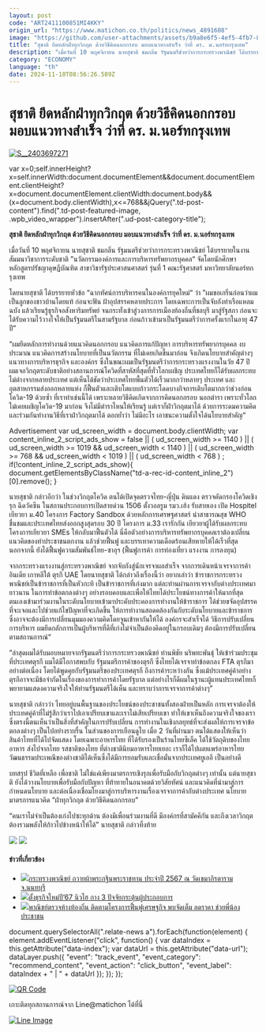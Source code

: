 ```yaml
---
layout: post
code: "ART2411100851MI4KKY"
origin_url: "https://www.matichon.co.th/politics/news_4891608"
image: "https://github.com/user-attachments/assets/b9a8e6f5-4ef5-4fb7-8f22-c1e4f8374c7c"
title: "สุชาติ ยึดหลักฝ่าทุกวิกฤต ด้วยวิธีคิดนอกกรอบ มอบแนวทางสำเร็จ ว่าที่ ดร. ม.นอร์ทกรุงเทพ"
description: "เมื่อวันที่ 10 พฤศจิกายน นายสุชาติ ชมกลิ่น รัฐมนตรีช่วยว่าการกระทรวงพาณิชย์ ได้บรรยายในงานสัมมนาวิชาการระดับชาติ"
category: "ECONOMY"
language: "th"
date: 2024-11-10T08:56:26.589Z
---
```


# สุชาติ ยึดหลักฝ่าทุกวิกฤต ด้วยวิธีคิดนอกกรอบ มอบแนวทางสำเร็จ ว่าที่ ดร. ม.นอร์ทกรุงเทพ

[![](https://www.matichon.co.th/wp-content/uploads/2024/11/S__2403697271.jpg "S__2403697271")](https://www.matichon.co.th/wp-content/uploads/2024/11/S__2403697271.jpg)

var x=0;self.innerHeight?x=self.innerWidth:document.documentElement&&document.documentElement.clientHeight?x=document.documentElement.clientWidth:document.body&&(x=document.body.clientWidth),x<=768&&jQuery(".td-post-content").find(".td-post-featured-image, .wpb\_video\_wrapper").insertAfter(".ud-post-category-title");

**สุชาติ ยึดหลักฝ่าทุกวิกฤต ด้วยวิธีคิดนอกกรอบ มอบแนวทางสำเร็จ ว่าที่ ดร. ม.นอร์ทกรุงเทพ**

เมื่อวันที่ 10 พฤศจิกายน นายสุชาติ ชมกลิ่น รัฐมนตรีช่วยว่าการกระทรวงพาณิชย์ ได้บรรยายในงานสัมมนาวิชาการระดับชาติ ”นวัตกรรมองค์การและการบริหารทรัพยากรบุคคล“ จัดโดยนักศึกษาหลักสูตรปรัชญาดุษฎีบัณฑิต สาขาวิชารัฐประศาสนศาสตร์ รุ่นที่ 1 คณะรัฐศาสตร์ มหาวิทยาลัยนอร์ทกรุงเทพ

โดยนายสุชาติ ได้บรรยายหัวข้อ “ฉากทัศน์การบริหารคนในองค์การยุคใหม่“ ว่า ”ผมขอเกริ่นก่อนว่าผมเป็นลูกของชาวบ้านโดยแท้ ก่อนจะฟัน ฝ้าอุปสรรคหลายประการ โดยเฉพาะการเป็นจับกังท่าเรือแหลมฉบัง แล้วเรียนรู้ธุรกิจอสังหาริมทรัพย์ จนกระทั่งเข้าสู่วงการการเมืองท้องถิ่นที่ชลบุรี มาสู่รัฐสภา ก่อนจะได้รับความไว้วางใจให้เป็นรัฐมนตรีในสามรัฐบาล ก่อนก้าวเข้ามาเป็นรัฐมนตรีว่าการครั้งแรกในอายุ 47 ปี”

“ผมยึดหลักการทำงานด้วยแนวคิดนอกกรอบ แนวคิดการแก้ปัญหา การบริหารทรัพยากรบุคคล งบประมาณ แนวคิดการสร้างนโยบายที่เป็นนวัตกรรม ที่ไม่เคยเกิดขึ้นมาก่อน จึงเกิดนโยบายสำคัญต่างๆ แนวทางการบริหารธุรกิจ และองค์กร ซึ่งในขณะผมเป็นรัฐมนตรีว่าการกระทรวงแรงงานในวัย 47 ปี ผมเจอวิกฤตระดับชาติอย่างสถานการณ์โควิดที่สาหัสที่สุดที่ทั่วโลกเผชิญ ประเทศไทยก็ได้รับผลกระทบไม่ต่างจากหลายประเทศ แต่เห็นได้ชัดว่าประเทศไทยพื้นตัวได้เร็วมากกว่าหลายๆ ประเทศ และอุตสาหกรรมส่งออกหลายแห่ง ก็ฟื้นตัวและเติบโตแบบก้าวกระโดดบางกิจการเติบโตมากกว่าช่วงก่อนโควิด-19 ด้วยซ้ำ ที่เราทำเช่นนี้ได้ เพราะหลายวิธีคิดเกิดจากการคิดนอกกรอบ นอกตำรา เพราะทั่วโลกไม่เคยเผชิญโควิด-19 มาก่อน จึงไม่มีตำราไหนให้เรียนรู้ แต่เราก็ฝ่าวิกฤตมาได้ ด้วยการระดมความคิด และร่วมกันทำงานวิธีที่เราฝ่าวิกฤตมาได้ ตอกย้ำว่า ไม่มีอะไร เอาชนะความตั้งใจได้นโยบายสำคัญ“

Advertisement var ud\_screen\_width = document.body.clientWidth; var content\_inline\_2\_script\_ads\_show = false || ( ud\_screen\_width >= 1140 ) || ( ud\_screen\_width >= 1019 && ud\_screen\_width < 1140 ) || ( ud\_screen\_width >= 768 && ud\_screen\_width < 1019 ) || ( ud\_screen\_width < 768 ) ; if(!content\_inline\_2\_script\_ads\_show){ document.getElementsByClassName("td-a-rec-id-content\_inline\_2")\[0\].remove(); }

นายสุชาติ กล่าวอีกว่า ในช่วงวิกฤตโควิด ตนได้เปิดจุดตรวจไทย-ญี่ปุ่น ดินแดง ตรวจคัดกรองโควิดเชิงรุก ฉีดวัคซีน ในสถานประกอบการเปิดสายด่วน 1506 ตั้งวอลรูม รมว.เฮ้ง รับสายเอง เปิด Hospitel เยียวยา ม.40 โครงการ Factory Sandbox ด้วยหลักการเศรษฐศาสตร์ นำสาธารณสุข WHO ชื่นชมและประเทศไทยส่งออกสูงสุดรอบ 30 ปี โครงการ ม.33 เรารักกัน เยียวยาผู้ได้รับผลกระทบโครงการเยียวยา SMEs ให้กลับมาฟื้นตัวได้ นี่คือตัวอย่างการบริหารทรัพยากรบุคคลเราต้องเปลี่ยนแนวคิดของทำประชาชนตกงาน แล้วช่วยฟื้นฟู และบรรเทาความเดือดร้อนเสียหายให้ได้เร็วที่สุด นอกจากนี้ ยังได้ฟื้นฟูความสัมพันธ์ไทย-ซาอุฯ (ฟื้นฟูการค้า การท่องเที่ยว แรงงาน การลงทุน)

จากกระทรวงแรงงานสู่กระทรวงพาณิชย์ จากจับกังสู่นักเจรจาผลสำเร็จ จากการเดินหน้าเจรจาการค้า อินเดีย เกาหลีใต้ ตุรกี UAE โดยนายสุชาติ ได้กล่าวถึงเรื่องนี้ว่า อยากเล่าว่า ข้าราชการกระทรวงพาณิชย์เป็นข้าราชการที่เป็นหัวกะทิ เป็นข้าราชการที่เก่งมาก แต่ละท่านผ่านการเจรจากับต่างประเทศมายาวนาน ในการทำข้อตกลงต่างๆ อย่างรอบคอบและเพื่อให้ไทยได้ประโยชน์ทางการค้าให้มากที่สุด ตนเองเข้ามาร่วมงานในระดับนโยบายเข้ามาประคับประคองการทำงานให้ข้าราชการ ได้ช่วยขจัดอุปสรรคที่จะเจอและไปช่วยแก้ไขปัญหาที่จะเกิดขึ้น ให้การทำงานสอดคล้องกันกับระดับนโยบายและข้าราชการ ซึ่งอาจจะต้องมีการเปลี่ยนมุมมองความคิดโดยจูนเข้าหากันให้ได้ องค์กรจะสำเร็จได้ วิธีการปรับเปลี่ยนการบริหาร ผมยึดกลักการเป็นผู้บริหารที่ดีที่เก่งไม่จำเป็นต้องคิดอยู่ในกรอบเดิมๆ ต้องมีการปรับเปลี่ยนตามสถานการณ์“

”ล่าสุดผมได้รับมอบหมายจากรัฐมนตรีว่าการกระทรวงพาณิชย์ ท่านพิชัย นริพทะพันธุ์ ให้เข้าร่วมประชุมที่ประเทศตุรกี ผมได้มีโอกาสพบกับ รัฐมนตรีการค้าของตุรกี ซึ่งไทยได้เจรจาทำข้อตกลง FTA ตุรกีมาอย่างต่อเนื่อง โดยได้พูดคุยกับรัฐมนตรีของประเทศตุรกี ถึงการค้าระหว่างกัน ซึ่งแม้ประเทศคู่ค้าอย่างตุรกีอาจจะมีข้อจำกัดในเรื่องของการทำการค้าโดยรัฐบาล แต่อย่างไรก็ดีผมในฐานะผู้แทนประเทศไทยก็พยายามแสดงความจริงใจให้ท่านรัฐมนตรีได้เห็น และทราบว่าการเจรจาการค้าต่างๆ”

นายสุชาติ กล่าวว่า ไทยอยู่บนพื้นฐานของประโยชน์ของประชาชนทั้งสองฝ่ายเป็นหลัก การเจรจาต้องให้ประเทศคู่ค้าที่ไม่รู้สึกว่าเราไปเอาเปรียบเขาและเราไม่เสียเปรียบเขา ทำให้เขาเห็นถึงความจริงใจของเรา ซึ่งตรงนี้ตนเห็นว่าเป็นสิ่งที่สำคัญในการปรับเปลี่ยน การทำงานในเชิงกลยุทธ์ที่จะส่งผลให้การเจรจาข้อตกลงต่างๆ เป็นไปอย่างราบรื่น ในส่วนของการเยือนดูไบ เมื่อ 2 วันที่ผ่านมา ตนได้แสดงให้เห็นว่าสินค้าไทยที่ได้ไปจัดแสดง โดยเฉพาะอาหารไทย ที่ได้รับรองเป็นร้านไทยซีเล็ค ได้ใช้วัตถุดิบของไทยอาหาร ส่งไปจากไทย รสชาติของไทย ที่ต่างชาตินิยมอาหารไทยเยอะ เราก็ได้ไปเผยแพร่อาหารไทยวัฒนธรรมประเพณีของต่างชาติได้เห็นซึ่งได้มีการยอมรับและเชื่อมั่นจากประเทศยูเออี เป็นอย่างดี

บทสรุป ชีวิตที่เหลือ เพื่อชาติ ไม่ใช่แค่เพียงมาตรการเชิงรุกเพื่อรับมือกับวิกฤตต่างๆ เท่านั้น แต่นายสุชาติ ยังได้วางนโยบายเพื่อรับมือกับปัญหา ที่ท้าทายในอนาคตด้วยวิสัยทัศน์ และแนวคิดที่นำมาสู่การกำหนดนโยบาย และต่อเนื่องเชื่อมโยงมาสู่การบริหารงานเรื่องเจรจาการค้ากับต่างประเทศ นโยบายมาตรการแนวคิด “ฝ่าทุกวิกฤต ด้วยวิธีคิดนอกกรอบ”

“คนเราไม่จำเป็นต้องเก่งไปซะทุกด้าน ต้องมีเพื่อนร่วมงานที่ดี มีองค์กรที่สามัคคีกัน และถึงเวลาวิกฤตต้องรวมพลังให้ก้าวไปข้างหน้าให้ได้” นายสุชาติ กล่าวทิ้งท้าย

![](https://www.matichon.co.th/wp-content/uploads/2024/11/S__240369726.jpg) ![](https://www.matichon.co.th/wp-content/uploads/2024/11/S__240369728.jpg)

#### ข่าวที่เกี่ยวข้อง

*   [![](https://www.matichon.co.th/wp-content/uploads/2024/11/1-101.jpg)กระทรวงพาณิชย์ ถวายผ้าพระกฐินพระราชทาน ประจำปี 2567 ณ วัดเขมาภิรตาราม จ.นนทบุรี](https://www.matichon.co.th/education/religious-cultural/news_4889083)
*   [![](https://www.matichon.co.th/wp-content/uploads/2024/10/053010.jpg)ตั้งธุรกิจใหม่ปี’67 นิวไฮ กาง 3 ปัจจัยกระตุ้นผู้ประกอบการ](https://www.matichon.co.th/economy/news_4872939)
*   [![](https://www.matichon.co.th/wp-content/uploads/2024/10/7282-12.jpg)พาณิชย์ตรวจห้างท้องถิ่น ติดตามโครงการฟื้นฟูเศรษฐกิจ พบจัดเต็ม ลดราคา ช่วยพี่น้องประชาชน](https://www.matichon.co.th/economy/news_4861162)

document.querySelectorAll(".relate-news a").forEach(function(element) { element.addEventListener("click", function() { var dataIndex = this.getAttribute("data-index"); var dataUrl = this.getAttribute("data-url"); dataLayer.push({ "event": "track\_event", "event\_category": "recommend\_content", "event\_action": "click\_button", "event\_label": dataIndex + " | " + dataUrl }); }); });

[![QR Code](https://www.matichon.co.th/wp-content/uploads/2023/07/wob1371z.jpg)](https://lin.ee/ht0nDxX)

เกาะติดทุกสถานการณ์จาก Line@matichon ได้ที่นี่

[![Line Image](https://www.matichon.co.th/wp-content/uploads/2023/07/th.png)](https://lin.ee/ht0nDxX)